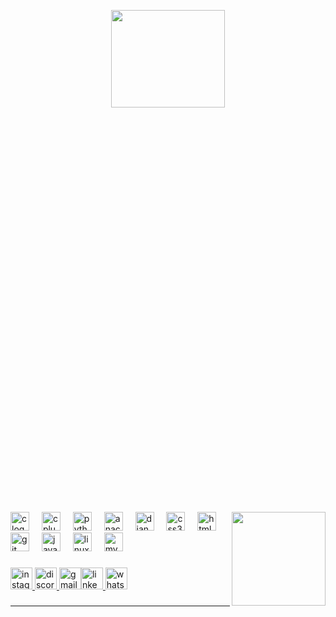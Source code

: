 <!--- 👋 Hi, I’m @SHIKHAR-Bajpai
- 👀 I’m interested in Coding
- 🌱 I’m currently learning C/C++ language
- 💞️ I’m looking to collaborate on C/C++ projects
- 📫 How to reach me bajpaishikhar120@gmail.com
<h1 align = "center"  color= "lightskyblue" style="font-family:Roboto Mono; font-size: 40px"></h1>
[![Typing SVG](https://readme-typing-svg.demolab.com/?lines=hi,+I'm+Shikhar+Bajpai+👋;)](https://git.io/typing-svg)
-->




<p align="center">
  <img src="https://readme-typing-svg.demolab.com/?lines=hi,+I'm+Shikhar+Bajpai+👋;" height = "20%" width = "60%">
</p>





###

<img align="right" height="150" src="https://media.giphy.com/media/v1.Y2lkPTc5MGI3NjExeGRrb2t6dDc1MjhzdHppeGU1MHdkd3B2a2lrYjY4YjBiOWp5M3Z6bSZlcD12MV9pbnRlcm5hbF9naWZfYnlfaWQmY3Q9Zw/ispEc1253326c/giphy.gif"  />

###

<div align="left">
  <img src="https://cdn.jsdelivr.net/gh/devicons/devicon/icons/c/c-original.svg" height="30" alt="c logo"  />
  <img width="12" />
  <img src="https://cdn.jsdelivr.net/gh/devicons/devicon/icons/cplusplus/cplusplus-original.svg" height="30" alt="cplusplus logo"  />
  <img width="12" />
  <img src="https://cdn.jsdelivr.net/gh/devicons/devicon/icons/python/python-original.svg" height="30" alt="python logo"  />
  <img width="12" />
  <img src="https://cdn.jsdelivr.net/gh/devicons/devicon/icons/anaconda/anaconda-original.svg" height="30" alt="anaconda logo"  />
  <img width="12" />
  <img src="https://cdn.jsdelivr.net/gh/devicons/devicon/icons/django/django-plain.svg" height="30" alt="django logo"  />
  <img width="12" />
  <img src="https://cdn.jsdelivr.net/gh/devicons/devicon/icons/css3/css3-original.svg" height="30" alt="css3 logo"  />
  <img width="12" />
  <img src="https://cdn.jsdelivr.net/gh/devicons/devicon/icons/html5/html5-original.svg" height="30" alt="html5 logo"  />
  <img width="12" />
  <img src="https://cdn.jsdelivr.net/gh/devicons/devicon/icons/git/git-original.svg" height="30" alt="git logo"  />
  <img width="12" />
  <img src="https://cdn.jsdelivr.net/gh/devicons/devicon/icons/javascript/javascript-original.svg" height="30" alt="javascript logo"  />
  <img width="12" />
  <img src="https://cdn.jsdelivr.net/gh/devicons/devicon/icons/linux/linux-original.svg" height="30" alt="linux logo"  />
  <img width="12" />
  <img src="https://cdn.jsdelivr.net/gh/devicons/devicon/icons/mysql/mysql-original.svg" height="30" alt="mysql logo"  />
</div>

###


<div align="left">
  <a href= "https://www.instagram.com/shikhar__bajpai/"><img src="https://img.shields.io/static/v1?message=Instagram&logo=instagram&label=&color=E4405F&logoColor=white&labelColor=&style=for-the-badge" height="35" alt="instagram logo"  /></a><a href = "https://discord.gg/3nRAHxQp"> <img src="https://img.shields.io/static/v1?message=Discord&logo=discord&label=&color=7289DA&logoColor=white&labelColor=&style=for-the-badge" height="35" alt="discord logo"  /></a><a href="bajpaishikhar120@gmail.com"> <img src="https://img.shields.io/static/v1?message=Gmail&logo=gmail&label=&color=D14836&logoColor=white&labelColor=&style=for-the-badge" height="35" alt="gmail logo"  /></a><a href="https://www.linkedin.com/in/shikhar-bajpai-2a1a5a232?lipi=urn%3Ali%3Apage%3Ad_flagship3_profile_view_base_contact_details%3BCXjERV8dRC6v5aR8llqlyg%3D%3D"><img src="https://img.shields.io/static/v1?message=LinkedIn&logo=linkedin&label=&color=0077B5&logoColor=white&labelColor=&style=for-the-badge" height="35" alt="linkedin logo"  /></a><a href=" https://wa.me/918755094484"> <img src="https://img.shields.io/static/v1?message=Whatsapp&logo=whatsapp&label=&color=25D366&logoColor=white&labelColor=&style=for-the-badge" height="35" alt="whatsapp logo"  /></a> 
</div>


###
---


###
<!---
SHIKHAR-Bajpai/SHIKHAR-Bajpai is a ✨ special ✨ repository because its `README.md` (this file) appears on your GitHub profile.
You can click the Preview link to take a look at your changes.
--->
